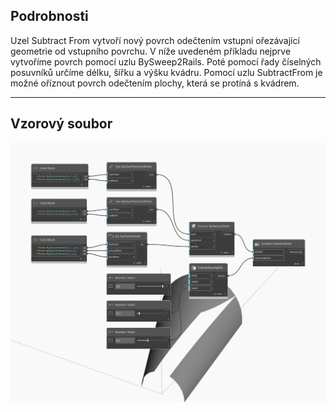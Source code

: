 ## Podrobnosti
Uzel Subtract From vytvoří nový povrch odečtením vstupní ořezávající geometrie od vstupního povrchu. V níže uvedeném příkladu nejprve vytvoříme povrch pomocí uzlu BySweep2Rails. Poté pomocí řady číselných posuvníků určíme délku, šířku a výšku kvádru. Pomocí uzlu SubtractFrom je možné oříznout povrch odečtením plochy, která se protíná s kvádrem.
___
## Vzorový soubor

![SubtractFrom](./Autodesk.DesignScript.Geometry.Surface.SubtractFrom_img.jpg)

